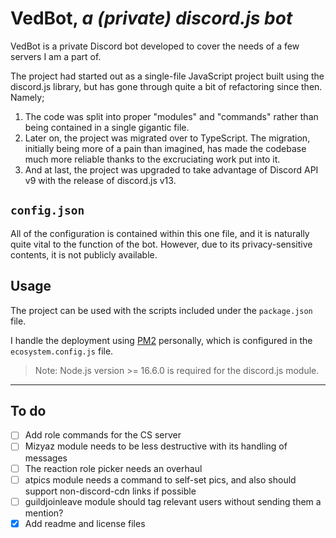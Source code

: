 # VedBot, *a (private) discord.js bot*

VedBot is a private Discord bot developed to cover the needs of a few servers I am a part of.

The project had started out as a single-file JavaScript project built using the discord.js library, but has gone through quite a bit of refactoring since then. Namely;

1. The code was split into proper "modules" and "commands" rather than being contained in a single gigantic file.
2. Later on, the project was migrated over to TypeScript. The migration, initially being more of a pain than imagined, has made the codebase much more reliable thanks to the excruciating work put into it.
3. And at last, the project was upgraded to take advantage of Discord API v9 with the release of discord.js v13.

## `config.json`

All of the configuration is contained within this one file, and it is naturally quite vital to the function of the bot. However, due to its privacy-sensitive contents, it is not publicly available.

## Usage

The project can be used with the scripts included under the `package.json` file.

I handle the deployment using [PM2](https://pm2.keymetrics.io/) personally, which is configured in the `ecosystem.config.js` file.

> Note: Node.js version >= 16.6.0 is required for the discord.js module.

---

## To do

- [ ] Add role commands for the CS server
- [ ] Mizyaz module needs to be less destructive with its handling of messages
- [ ] The reaction role picker needs an overhaul
- [ ] atpics module needs a command to self-set pics, and also should support non-discord-cdn links if possible
- [ ] guildjoinleave module should tag relevant users without sending them a mention?
- [x] Add readme and license files
